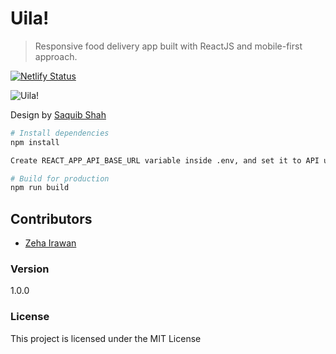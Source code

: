 # Uila!

> Responsive food delivery app built with ReactJS and mobile-first approach.

[![Netlify Status](https://api.netlify.com/api/v1/badges/808e4a62-996f-4481-9f53-fa58a988af4a/deploy-status)](https://app.netlify.com/sites/elegant-jones-65bc7b/deploys)

![Uila!](https://i.imgur.com/qdtia8X.png)

Design by [Saquib Shah](https://dribbble.com/shots/11589829-Kuk-Fresh)

```bash
# Install dependencies
npm install

Create REACT_APP_API_BASE_URL variable inside .env, and set it to API url.

# Build for production
npm run build
```

## Contributors

- [Zeha Irawan](https://github.com/JangkarBumi)

### Version

1.0.0

### License

This project is licensed under the MIT License
